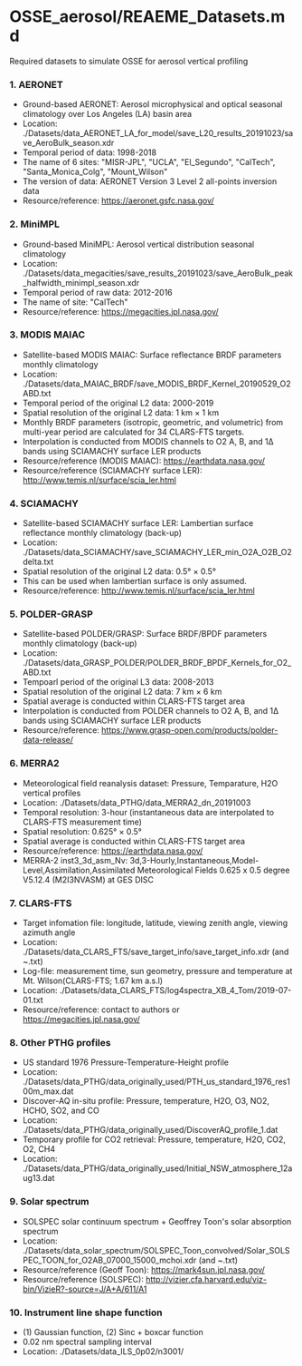 # OSSE_aerosol/REAEME_Datasets.md

Required datasets to simulate OSSE for aerosol vertical profiling

### 1. AERONET
* Ground-based AERONET: Aerosol microphysical and optical seasonal climatology over Los Angeles (LA) basin area
* Location: ./Datasets/data_AERONET_LA_for_model/save_L20_results_20191023/save_AeroBulk_season.xdr
* Temporal period of data: 1998-2018
* The name of 6 sites: "MISR-JPL", "UCLA", "El_Segundo", "CalTech", "Santa_Monica_Colg", "Mount_Wilson"
* The version of data: AERONET Version 3 Level 2 all-points inversion data
* Resource/reference: https://aeronet.gsfc.nasa.gov/  
  
### 2. MiniMPL
* Ground-based MiniMPL: Aerosol vertical distribution seasonal climatology
* Location: ./Datasets/data_megacities/save_results_20191023/save_AeroBulk_peak_halfwidth_minimpl_season.xdr
* Temporal period of raw data: 2012-2016
* The name of site: "CalTech"
* Resource/reference: https://megacities.jpl.nasa.gov/  

### 3. MODIS MAIAC
* Satellite-based MODIS MAIAC: Surface reflectance BRDF parameters monthly climatology
* Location: ./Datasets/data_MAIAC_BRDF/save_MODIS_BRDF_Kernel_20190529_O2ABD.txt
* Temporal period of the original L2 data: 2000-2019
* Spatial resolution of the original L2 data: 1 km × 1 km
* Monthly BRDF parameters (isotropic, geometric, and volumetric) from multi-year period are calculated for 34 CLARS-FTS targets.
* Interpolation is conducted from MODIS channels to O2 A, B, and 1∆ bands using SCIAMACHY surface LER products
* Resource/reference (MODIS MAIAC): https://earthdata.nasa.gov/ 
* Resource/reference (SCIAMACHY surface LER): http://www.temis.nl/surface/scia_ler.html  

### 4. SCIAMACHY
* Satellite-based SCIAMACHY surface LER: Lambertian surface reflectance monthly climatology (back-up)
* Location: ./Datasets/data_SCIAMACHY/save_SCIAMACHY_LER_min_O2A_O2B_O2delta.txt  
* Spatial resolution of the original L2 data: 0.5° × 0.5°
* This can be used when lambertian surface is only assumed.
* Resource/reference: http://www.temis.nl/surface/scia_ler.html  

### 5. POLDER-GRASP
* Satellite-based POLDER/GRASP: Surface BRDF/BPDF parameters monthly climatology (back-up)
* Location: ./Datasets/data_GRASP_POLDER/POLDER_BRDF_BPDF_Kernels_for_O2_ABD.txt
* Tempoarl period of the original L3 data: 2008-2013
* Spatial resolution of the original L2 data: 7 km × 6 km
* Spatial average is conducted within CLARS-FTS target area
* Interpolation is conducted from POLDER channels to O2 A, B, and 1∆ bands using SCIAMACHY surface LER products
* Resource/reference: https://www.grasp-open.com/products/polder-data-release/  

### 6. MERRA2
* Meteorological field reanalysis dataset: Pressure, Temparature, H2O vertical profiles
* Location: ./Datasets/data_PTHG/data_MERRA2_dn_20191003
* Temporal resolution: 3-hour (instantaneous data are interpolated to CLARS-FTS measurement time)
* Spatial resolution: 0.625° × 0.5°
* Spatial average is conducted within CLARS-FTS target area
* Resource/reference: https://earthdata.nasa.gov/ 
* MERRA-2 inst3_3d_asm_Nv: 3d,3-Hourly,Instantaneous,Model-Level,Assimilation,Assimilated Meteorological Fields 0.625 x 0.5 degree V5.12.4 (M2I3NVASM) at GES DISC  

### 7. CLARS-FTS
* Target infomation file: longitude, latitude, viewing zenith angle, viewing azimuth angle
* Location: ./Datasets/data_CLARS_FTS/save_target_info/save_target_info.xdr (and ~.txt)  
* Log-file: measurement time, sun geometry, pressure and temperature at Mt. Wilson(CLARS-FTS; 1.67 km a.s.l)
* Location: ./Datasets/data_CLARS_FTS/log4spectra_XB_4_Tom/2019-07-01.txt  
* Resource/reference: contact to authors or https://megacities.jpl.nasa.gov/

### 8. Other PTHG profiles
* US standard 1976 Pressure-Temperature-Height profile
* Location: ./Datasets/data_PTHG/data_originally_used/PTH_us_standard_1976_res100m_max.dat
* Discover-AQ in-situ profile: Pressure, temperature, H2O, O3, NO2, HCHO, SO2, and CO
* Location: ./Datasets/data_PTHG/data_originally_used/DiscoverAQ_profile_1.dat
* Temporary profile for CO2 retrieval: Pressure, temperature, H2O, CO2, O2, CH4
* Location: ./Datasets/data_PTHG/data_originally_used/Initial_NSW_atmosphere_12aug13.dat

### 9. Solar spectrum
* SOLSPEC solar continuum spectrum + Geoffrey Toon's solar absorption spectrum
* Location: ./Datasets/data_solar_spectrum/SOLSPEC_Toon_convolved/Solar_SOLSPEC_TOON_for_O2AB_07000_15000_mchoi.xdr (and ~.txt)
* Resource/reference (Geoff Toon): https://mark4sun.jpl.nasa.gov/
* Resource/reference (SOLSPEC): http://vizier.cfa.harvard.edu/viz-bin/VizieR?-source=J/A+A/611/A1

### 10. Instrument line shape function
* (1) Gaussian function, (2) Sinc + boxcar function
* 0.02 nm spectral sampling interval
* Location: ./Datasets/data_ILS_0p02/n3001/  


